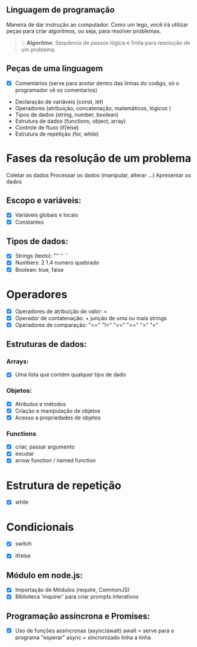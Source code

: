 ## Linguagem de programação

Maneira de dar instrução ao computador.
Como um lego, você irá utilizar peças para criar algoritmos, ou seja, para resolver problemas.

> 💡 **Algoritmo**: Sequência de passos lógica e finita para resolução de um problema.

## Peças de uma linguagem

- [x] Comentários (serve para anotar dentro das linhas do codigo, só o programador vê os comentarios)
- Declaração de variáveis (const, let)
- Operadores (atribuição, concatenação, matemáticos, lógicos )
- Tipos de dados (string, number, boolean)
- Estrutura de dados (functions, object, array)
- Controle de fluxo (if/else)
- Estrutura de repetição (for, while)

# Fases da resolução de um problema

Coletar os dados
Processar os dados (manipular, alterar ...)
Apresentar os dados

## Escopo e variáveis:

- [x] Variáveis globais e locais
- [x] Constantes

## Tipos de dados:

- [x] Strings (texto): "" '' ``
- [x] Numbers: 2 1.4 numero quebrado
- [x] Boolean: true, false

# Operadores

- [x] Operadores de atribuição de valor: =
- [x] Operador de contatenação: + junção de uma ou mais strings
- [x] Operadores de comparação: "==" "!="  "<="  ">=" ">"  "<"

## Estruturas de dados:

### Arrays: 

- [x] Uma lista que contém qualquer tipo de dado 

### Objetos:

- [x] Atributos e métodos
- [x] Criação e manipulação de objetos
- [x] Acesso a propriedades de objetos

### Functions

- [x] criar, passar argumento
- [x] excutar
- [x] arrow function / named function

# Estrutura de repetição

- [x] while

# Condicionais

- [x] switch
- [x] if/else


## Módulo em node.js:

-[x] Importação de Módulos (require, CommonJS)
-[x] Biblioteca 'inquirer' para criar prompts interativos

## Programação assíncrona e Promises:
-[x] Uso de funções assíncronas (async/await) await = serve para o programa "esperar" async = sincronizado linha a linha
